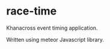 race-time
=========

Khanacross event timing application.

Written using meteor Javascript library.
